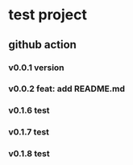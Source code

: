 # test project

## github action
### v0.0.1 version
### v0.0.2 feat: add README.md
### v0.1.6 test
### v0.1.7 test
### v0.1.8 test
